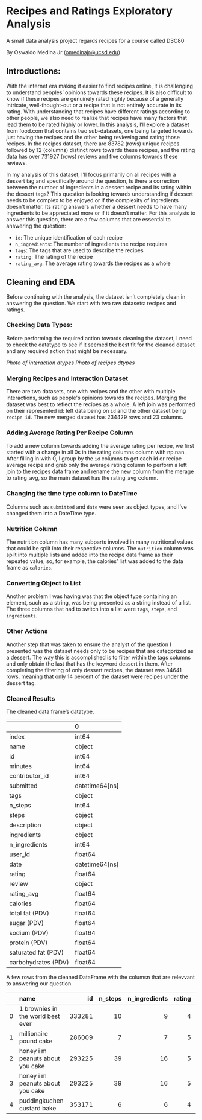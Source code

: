 # Recipes and Ratings Exploratory Analysis
A small data analysis project regards recipes for a course called DSC80

By Oswaldo Medina Jr (omedinajr@ucsd.edu)

## Introductions:
With the internet era making it easier to find recipes online, it is challenging to understand peoples’ opinions towards these recipes. It is also difficult to know if these recipes are genuinely rated highly because of a generally intricate, well-thought-out or a recipe that is not entirely accurate in its rating. With understanding that recipes have different ratings according to other people, we also need to realize that recipes have many factors that lead them to be rated highly or lower. In this analysis, I’ll explore a dataset from food.com that contains two sub-datasets, one being targeted towards just having the recipes and the other being reviewing and rating those recipes. In the recipes dataset, there are 83782 (rows) unique recipes followed by 12  (columns)  distinct rows towards these recipes, and the rating data has over 731927 (rows) reviews and five columns towards these reviews.

In my analysis of this dataset, I’ll focus primarily on all recipes with a dessert tag and specifically around the question, Is there a correction between the number of ingredients in a dessert recipe and its rating within the dessert tags? This question is looking towards understanding if dessert needs to be complex to be enjoyed or if the complexity of ingredients doesn't matter. Its rating answers whether a dessert needs to have many ingredients to be appreciated more or if it doesn’t matter. For this analysis to answer this question, there are a few columns that are essential to answering the question: 
- `id`: The unique identification of each recipe
- `n_ingredients`: The number of ingredients the recipe requires
- `tags`: The tags that are used to describe the recipes
- `rating`: The rating of the recipe
- `rating_avg`: The average rating towards the recipes as a whole


## Cleaning and EDA
Before continuing with the analysis, the dataset isn’t completely clean in answering the question. We start with two raw datasets: recipes and ratings. 

### Checking Data Types:
Before performing the required action towards cleaning the dataset, I need to check the datatype to see if it seemed the best fit for the cleaned dataset and any required action that might be necessary.

*Photo of interaction dtypes
Photo of recipes dtypes*

### Merging Recipes and Interaction Dataset
There are two datasets, one with recipes and the other with multiple interactions, such as people's opinions towards the recipes. Merging the dataset was best to reflect the recipes as a whole. A left join was performed on their represented id: left data being on `id` and the other dataset being `recipe id`. The new merged dataset has 234429 rows and 23 columns.

### Adding Average Rating Per Recipe Column 
To add a new column towards adding the average rating per recipe, we first started with a change in all 0s in the rating columns column with np.nan. After filling in with 0, I group by the `id` columns to get each id or recipe average recipe and grab only the average rating column to perform a left join to the recipes data frame and rename the new column from the merage to rating_avg, so the main dataset has the rating_avg column. 

### Changing the time type column to DateTime 
Columns such as `submitted` and `date` were seen as object types, and I’ve changed them into a DateTime type.

### Nutrition Column
The nutrition column has many subparts involved in many nutritional values that could be split into their respective columns. The `nutrition` column was split into multiple lists and added into the recipe data frame as their repeated value, so, for example, the calories’ list was added to the data frame as `calories`. 

### Converting Object to List
Another problem I was having was that the object type containing an element, such as a string, was being presented as a string instead of a list. The three columns that had to switch into a list were `tags`, `steps`, and `ingredients`.

### Other Actions
Another step that was taken to ensure the analyst of the question I presented was the dataset needs only to be recipes that are categorized as a dessert. The way this is accomplished is to filter within the tags columns and only obtain the last that has the keyword dessert in them. After completing the filtering of only dessert recipes, the dataset was 34641 rows, meaning that only 14 percent of the dataset were recipes under the dessert tag. 

### Cleaned Results
The cleaned data frame’s datatype.

|                     | 0              |
|:--------------------|:---------------|
| index               | int64          |
| name                | object         |
| id                  | int64          |
| minutes             | int64          |
| contributor_id      | int64          |
| submitted           | datetime64[ns] |
| tags                | object         |
| n_steps             | int64          |
| steps               | object         |
| description         | object         |
| ingredients         | object         |
| n_ingredients       | int64          |
| user_id             | float64        |
| date                | datetime64[ns] |
| rating              | float64        |
| review              | object         |
| rating_avg          | float64        |
| calories            | float64        |
| total fat (PDV)     | float64        |
| sugar (PDV)         | float64        |
| sodium (PDV)        | float64        |
| protein (PDV)       | float64        |
| saturated fat (PDV) | float64        |
| carbohydrates (PDV) | float64        |

A few rows from the cleaned DataFrame with the columsn that are relevvant to answering our question

|    | name                                 |     id |   n_steps |   n_ingredients |   rating |   rating_avg |
|---:|:-------------------------------------|-------:|----------:|----------------:|---------:|-------------:|
|  0 | 1 brownies in the world    best ever | 333281 |        10 |               9 |        4 |      4       |
|  1 | millionaire pound cake               | 286009 |         7 |               7 |        5 |      5       |
|  2 | honey  i m peanuts about you   cake  | 293225 |        39 |              16 |        5 |      5       |
|  3 | honey  i m peanuts about you   cake  | 293225 |        39 |              16 |        5 |      5       |
|  4 | puddingkuchen   custard bake         | 353171 |         6 |               6 |        4 |      4.33333 |






<!-- <iframe src="assests/dis_num_ing.html" width=800 height=600 frameBorder=0></iframe> -->
